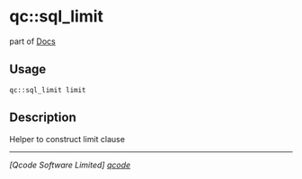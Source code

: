 qc::sql_limit
=============

part of [Docs](.)

Usage
-----
`qc::sql_limit limit`

Description
-----------
Helper to construct limit clause

----------------------------------
*[Qcode Software Limited] [qcode]*

[qcode]: www.qcode.co.uk "Qcode Software"